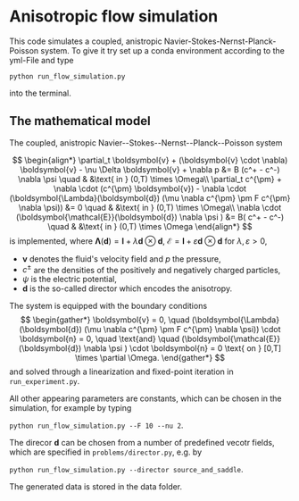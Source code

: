 <script type="text/x-mathjax-config">
MathJax.Hub.Register.StartupHook('TeX Jax Ready', function () {
  MathJax.InputJax.TeX.prefilterHooks.Add(function (data) {
    data.math = data.math.replace(/^% <!\[CDATA\[/, '').replace(/%\]\]>$/, '');
  });
});
</script>
<script type="text/javascript" id="MathJax-script" async src="https://cdnjs.cloudflare.com/ajax/libs/mathjax/2.7.6/latest.js"></script>


# Anisotropic flow simulation

This code simulates a coupled, anistropic Navier-Stokes-Nernst-Planck-Poisson system. 
To give it try set up a conda environment according to the yml-File and type

`python run_flow_simulation.py`

into the terminal.

## The mathematical model 

The coupled, anistropic Navier--Stokes--Nernst--Planck--Poisson system

$$
\begin{align*}
    \partial_t \boldsymbol{v} + (\boldsymbol{v} \cdot \nabla) \boldsymbol{v} - \nu \Delta \boldsymbol{v} + \nabla p &= B (c^+ - c^-) \nabla \psi \quad
    & &\text{ in } (0,T) \times \Omega\\
    \partial_t c^{\pm} + \nabla \cdot (c^{\pm} \boldsymbol{v}) - \nabla \cdot (\boldsymbol{\Lambda}(\boldsymbol{d}) (\mu \nabla c^{\pm} \pm F c^{\pm} \nabla \psi)) &= 0 \quad
    & &\text{ in } (0,T) \times \Omega\\
    \nabla \cdot (\boldsymbol{\mathcal{E}}(\boldsymbol{d}) \nabla \psi ) &= B( c^+ - c^-) \quad
    & &\text{ in } (0,T) \times \Omega
\end{align*}
$$
is implemented, where $\boldsymbol{\Lambda}(\boldsymbol{d}) = \boldsymbol{I} + \lambda \boldsymbol{d} \otimes \boldsymbol{d}$, 
$\boldsymbol{\mathcal{E}} = \boldsymbol{I} + \varepsilon \boldsymbol{d} \otimes \boldsymbol{d}$ for $\lambda, \varepsilon > 0$,

- $\boldsymbol{v}$ denotes the fluid's velocity field and $p$ the pressure,
- $c^{\pm}$ are the densities of the positively and negatively charged particles, 
- $\psi$ is the electric potential,
- $\boldsymbol{d}$ is the so-called director which encodes the anisotropy.

The system is equipped with the boundary conditions
$$
\begin{gather*}
    \boldsymbol{v} = 0, \quad (\boldsymbol{\Lambda}(\boldsymbol{d}) (\mu \nabla c^{\pm} \pm F c^{\pm} \nabla \psi)) \cdot \boldsymbol{n} = 0, \quad \text{and} \quad (\boldsymbol{\mathcal{E}}(\boldsymbol{d}) \nabla \psi ) \cdot \boldsymbol{n} = 0 \text{ on } [0,T] \times \partial \Omega.
\end{gather*}
$$
and solved through a linearization and fixed-point iteration in `run_experiment.py`.

All other appearing parameters are constants, which can be chosen in the simulation,
for example by typing

`python run_flow_simulation.py --F 10 --nu 2`.

The direcor $\boldsymbol{d}$ can be chosen from a number of predefined vecotr fields,
which are specified in `problems/director.py`, e.g. by

`python run_flow_simulation.py --director source_and_saddle`.

The generated data is stored in the data folder.


